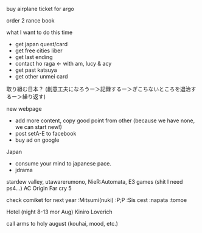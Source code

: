 buy airplane ticket for argo

order 2 rance book

what I want to do this time
* get japan quest/card
* get free cities liber
* get last ending
* contact ho raga <- with am, lucy & acy
* get past katsuya
* get other unmei card

取り組む日本？ (創意工夫になろうー＞記録するー＞ぎこちないところを退治するー＞繰り返す)

new webpage
- add more content, copy good point from other (because we have none, we can start new!)
- post setA-E to facebook
- buy ad on google

Japan
- consume your mind to japanese pace.
- jdrama

stardew valley, 
utawarerumono,
NieR:Automata,
E3 games (shit I need ps4...)
AC Origin
Far cry 5

check comiket for next year :Mitsumi(nuki) :P;P :Sis cest :napata :tomoe

Hotel (night 8-13 mor Aug)
Kiniro Loverich

call arms to holy august (kouhai, mood, etc.)
